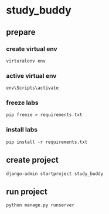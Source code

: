 # study_buddy

## prepare

### create virtual env

`virturalenv env`

### active virtual env

`env\Scripts\activate`

### freeze labs

`pip freeze > requirements.txt`

### install labs

`pip install -r requirements.txt`

## create project

`django-admin startproject study_buddy`

## run project

`python manage.py runserver`
